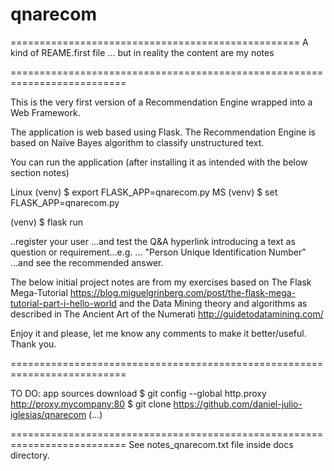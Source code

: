 # qnarecom

==================================================
A kind of REAME.first file
... but in reality the content are my notes

==========================================================================

This is the very first version of a
Recommendation Engine wrapped into a Web Framework.

The application is web based using Flask.
The Recommendation Engine is based on
Naïve Bayes algorithm to classify unstructured text.

You can run the application
(after installing it
as intended with the below section notes)

Linux
(venv) $ export FLASK_APP=qnarecom.py
MS
(venv) $ set FLASK_APP=qnarecom.py

(venv) $ flask run

..register your user
...and test the Q&A hyperlink introducing a text
as question or requirement...e.g. ...
"Person Unique Identification Number" ...and see the
recommended answer.

The below initial project notes are from my exercises based on
The Flask Mega-Tutorial
https://blog.miguelgrinberg.com/post/the-flask-mega-tutorial-part-i-hello-world
and the Data Mining theory and algorithms as described in
The Ancient Art of the Numerati
http://guidetodatamining.com/

Enjoy it and please, let me know any comments to make it better/useful.
Thank you.


==========================================================================

TO DO: app sources download
$ git config --global http.proxy http://proxy.mycompany:80
$ git clone https://github.com/daniel-julio-iglesias/qnarecom
(...)

==========================================================================
See notes_qnarecom.txt file inside docs directory.
